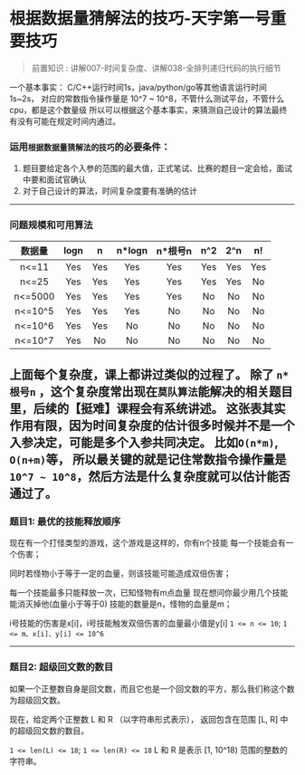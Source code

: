 # 根据数据量猜解法的技巧-天字第一号重要技巧

> 前置知识 : 讲解007-时间复杂度、讲解038-全排列递归代码的执行细节

一个基本事实：
C/C++运行时间1s，java/python/go等其他语言运行时间1s~2s，
对应的常数指令操作量是 10^7 ~ 10^8，不管什么测试平台，不管什么cpu，都是这个数量级
所以可以根据这个基本事实，来猜测自己设计的算法最终有没有可能在规定时间内通过。

### 运用`根据数据量猜解法的技巧`的必要条件：

1. 题目要给定各个入参的范围的最大值，正式笔试、比赛的题目一定会给，面试中要和面试官确认
2. 对于自己设计的算法，时间复杂度要有准确的估计

---

### 问题规模和可用算法

|   数据量   | logn |  n  | n*logn | n*根号n | n^2 | 2^n | n!  |
|:-------:|:----:|:---:|:------:|:-----:|:---:|:---:|:---:|
|  n<=11  | Yes  | Yes |  Yes   |  Yes  | Yes | Yes | Yes |
|  n<=25  | Yes  | Yes |  Yes   |  Yes  | Yes | Yes | No  |
| n<=5000 | Yes  | Yes |  Yes   |  Yes  | No  | No  | No  |
| n<=10^5 | Yes  | Yes |  Yes   |  No   | No  | No  | No  |
| n<=10^6 | Yes  | Yes |   No   |  No   | No  | No  | No  |
| n<=10^7 | Yes  | No  |   No   |  No   | No  | No  | No  |

上面每个复杂度，课上都讲过类似的过程了。
除了 `n*根号n` ，这个复杂度常出现在`莫队算法`能解决的相关题目里，后续的【挺难】课程会有系统讲述。
这张表其实作用有限，因为时间复杂度的估计很多时候并不是一个入参决定，可能是多个入参共同决定。
比如`O(n*m)`, `O(n+m)`等，
所以最关键的就是记住常数指令操作量是 `10^7 ~ 10^8`，然后方法是什么复杂度就可以估计能否通过了。
---

### 题目1: 最优的技能释放顺序

现在有一个打怪类型的游戏，这个游戏是这样的，你有n个技能
每一个技能会有一个伤害；

同时若怪物小于等于一定的血量，则该技能可能造成双倍伤害；

每一个技能最多只能释放一次，已知怪物有m点血量
现在想问你最少用几个技能能消灭掉他(血量小于等于0)
技能的数量是n，怪物的血量是m；

i号技能的伤害是x[i]，i号技能触发双倍伤害的血量最小值是y[i]
`1 <= n <= 10`;
`1 <= m、x[i]、y[i] <= 10^6`

---

### 题目2: 超级回文数的数目

如果一个正整数自身是回文数，而且它也是一个回文数的平方，那么我们称这个数为超级回文数。

现在，给定两个正整数 L 和 R （以字符串形式表示），
返回包含在范围 [L, R] 中的超级回文数的数目。

`1 <= len(L) <= 18`;
`1 <= len(R) <= 18`
L 和 R 是表示 [1, 10^18) 范围的整数的字符串。




